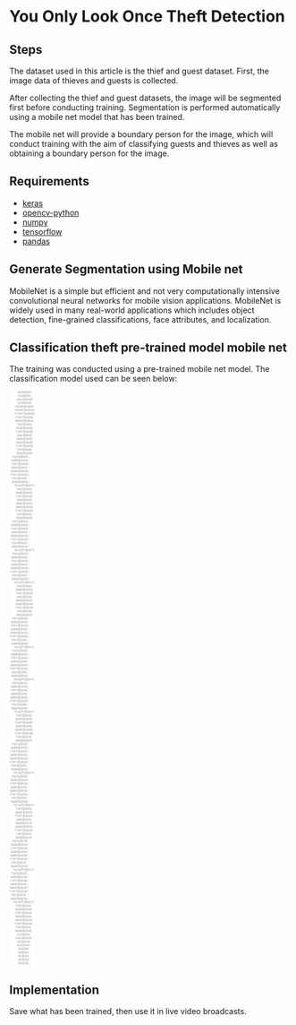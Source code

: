 # You Only Look Once Theft Detection

## Steps

The dataset used in this article is the thief and guest dataset. First, the image data of thieves and guests is collected.

After collecting the thief and guest datasets, the image will be segmented first before conducting training. Segmentation is performed automatically using a mobile net model that has been trained.

The mobile net will provide a boundary person for the image, which will conduct training with the aim of classifying guests and thieves as well as obtaining a boundary person for the image.

## Requirements

- [keras](https://keras.io/)
- [opencv-python](https://opencv.org/)
- [numpy](https://numpy.org/)
- [tensorflow](https://www.tensorflow.org/?gad=1&gclid=Cj0KCQjwy9-kBhCHARIsAHpBjHiVq746_swfKE74YN9gLldJ8-Y7uhK88Vc1p8rNtNAxmaSstKRgTv8aAhvwEALw_wcB)
- [pandas](https://pandas.pydata.org/)

## Generate Segmentation using Mobile net

MobileNet is a simple but efficient and not very computationally intensive convolutional neural networks for mobile vision applications. MobileNet is widely used in many real-world applications which includes object detection, fine-grained classifications, face attributes, and localization.

## Classification theft pre-trained model mobile net

The training was conducted using a pre-trained mobile net model. The classification model used can be seen below:

![Classification pre-trained Mobile net](/result/model-classification.png)

## Implementation

Save what has been trained, then use it in live video broadcasts.